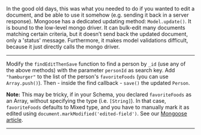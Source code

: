<div class="challenge-instructions"><div><section id="description">
<p>In the good old days, this was what you needed to do if you wanted to edit a document, and be able to use it somehow (e.g. sending it back in a server response). Mongoose has a dedicated updating method: <code>Model.update()</code>. It is bound to the low-level mongo driver. It can bulk-edit many documents matching certain criteria, but it doesn’t send back the updated document, only a 'status' message. Furthermore, it makes model validations difficult, because it just directly calls the mongo driver.</p>
</section></div><hr/><div><section id="instructions">
<p>Modify the <code>findEditThenSave</code> function to find a person by <code>_id</code> (use any of the above methods) with the parameter <code>personId</code> as search key. Add <code>"hamburger"</code> to the list of the person's <code>favoriteFoods</code> (you can use <code>Array.push()</code>). Then - inside the find callback - <code>save()</code> the updated <code>Person</code>.</p>
<p><strong>Note:</strong> This may be tricky, if in your Schema, you declared <code>favoriteFoods</code> as an Array, without specifying the type (i.e. <code>[String]</code>). In that case, <code>favoriteFoods</code> defaults to Mixed type, and you have to manually mark it as edited using <code>document.markModified('edited-field')</code>. See our <a href="https://www.freecodecamp.org/news/introduction-to-mongoose-for-mongodb-d2a7aa593c57/" rel="noopener noreferrer nofollow" target="_blank">Mongoose article</a>.</p>
</section></div><hr/></div>